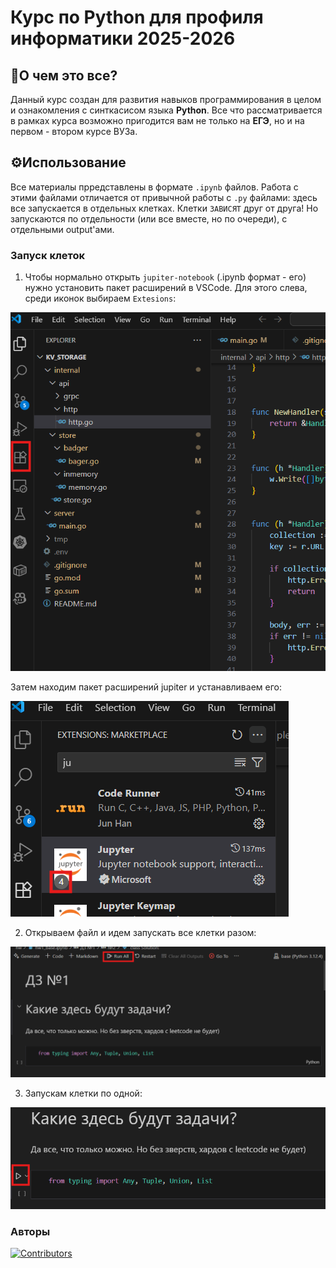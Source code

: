 # Курс по Python для профиля информатики 2025-2026

## 🧐О чем это все?

Данный курс создан для развития навыков программирования в целом и ознакомления с синткасисом языка **Python**. Все что рассматривается в рамках курса возможно пригодится вам не только на **ЕГЭ**, но и на первом - втором курсе ВУЗа.

## ⚙️Использование

Все материалы прредставлены в формате `.ipynb` файлов. Работа с этими файлами отличается от привычной работы с `.py` файлами: здесь все запускается в отдельных клетках. Клетки `ЗАВИСЯТ` друг от друга! Но запускаются по отдельности (или все вместе, но по очереди), с отдельными output'ами.

### Запуск клеток

1. Чтобы нормально открыть `jupiter-notebook` (.ipynb формат - его) нужно установить пакет расширений в VSCode. Для этого слева, среди иконок выбираем `Extesions`:

!["Extensions"](static/ext.png)

Затем находим пакет расширений jupiter и устанавливаем его:

!["Extensions"](static/jup_ext_pack.png)

2. Открываем файл и идем запускать все клетки разом:

!["Run"](static/runall.png)

3. Запускам клетки по одной:

!["Run"](static/run_one.png)

### Авторы
[![Contributors](https://contrib.rocks/image?repo=hayasenna/computer_science)](https://github.com/hayasenna/computer_science/graphs/contributors)
